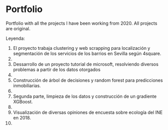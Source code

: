 # Portfolio
Portfolio with all the projects I have been working from 2020.
All projects are original.

Leyenda:

1. El proyecto trabaja clustering y web scrapping para localización y segmentación de los servicios de los barrios en Sevilla según 4square. 
2. 
3. Dessarrollo de un proyecto tutorial de microsoft, resolviendo diversos problemas a partir de los datos otorgados 
4. 
5. Construcción de árbol de decisiones y random forest para predicciones inmobiliarias. 
6. 
7. Segunda parte, limpieza de los datos y construcción de un gradiente XGBoost. 
8. 
9. Visualización de diversas opiniones de encuesta sobre ecología del INE en 2018.
10. 
